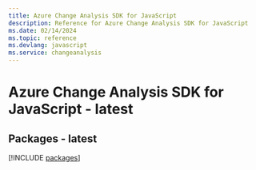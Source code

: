 ```yaml
---
title: Azure Change Analysis SDK for JavaScript
description: Reference for Azure Change Analysis SDK for JavaScript
ms.date: 02/14/2024
ms.topic: reference
ms.devlang: javascript
ms.service: changeanalysis
---
```

# Azure Change Analysis SDK for JavaScript - latest
## Packages - latest
[!INCLUDE [packages](change-analysis-index.md)]